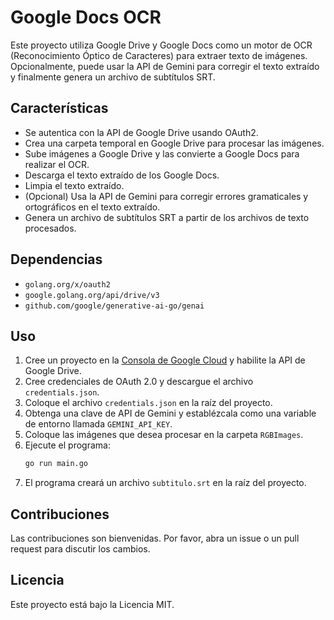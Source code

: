 # Google Docs OCR

Este proyecto utiliza Google Drive y Google Docs como un motor de OCR (Reconocimiento Óptico de Caracteres) para extraer texto de imágenes. Opcionalmente, puede usar la API de Gemini para corregir el texto extraído y finalmente genera un archivo de subtítulos SRT.

## Características

- Se autentica con la API de Google Drive usando OAuth2.
- Crea una carpeta temporal en Google Drive para procesar las imágenes.
- Sube imágenes a Google Drive y las convierte a Google Docs para realizar el OCR.
- Descarga el texto extraído de los Google Docs.
- Limpia el texto extraído.
- (Opcional) Usa la API de Gemini para corregir errores gramaticales y ortográficos en el texto extraído.
- Genera un archivo de subtítulos SRT a partir de los archivos de texto procesados.

## Dependencias

- `golang.org/x/oauth2`
- `google.golang.org/api/drive/v3`
- `github.com/google/generative-ai-go/genai`

## Uso

1.  Cree un proyecto en la [Consola de Google Cloud](https://console.cloud.google.com/) y habilite la API de Google Drive.
2.  Cree credenciales de OAuth 2.0 y descargue el archivo `credentials.json`.
3.  Coloque el archivo `credentials.json` en la raíz del proyecto.
4.  Obtenga una clave de API de Gemini y establézcala como una variable de entorno llamada `GEMINI_API_KEY`.
5.  Coloque las imágenes que desea procesar en la carpeta `RGBImages`.
6.  Ejecute el programa:
    ```bash
    go run main.go
    ```
7.  El programa creará un archivo `subtitulo.srt` en la raíz del proyecto.

## Contribuciones

Las contribuciones son bienvenidas. Por favor, abra un issue o un pull request para discutir los cambios.

## Licencia

Este proyecto está bajo la Licencia MIT.
